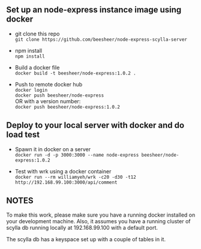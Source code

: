 ## Set up an node-express instance image using docker
- git clone this repo  
```git clone https://github.com/beesheer/node-express-scylla-server```

- npm install  
```npm install```

- Build a docker file  
```docker build -t beesheer/node-express:1.0.2 .```

- Push to remote docker hub  
```docker login```  
```docker push beesheer/node-express```  
OR with a version number:   
```docker push beesheer/node-express:1.0.2```

## Deploy to your local server with docker and do load test
- Spawn it in docker on a server  
```docker run -d -p 3000:3000 --name node-express beesheer/node-express:1.0.2```

- Test with wrk using a docker container  
```docker run --rm williamyeh/wrk -c20 -d30 -t12 http://192.168.99.100:3000/api/comment```

## NOTES
To make this work, please make sure you have a running docker installed on your development machine. Also, it assumes you have a running cluster of scylla db running locally at 192.168.99.100 with a default port. 

The scylla db has a keyspace set up with a couple of tables in it.
